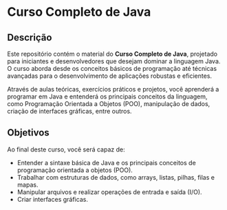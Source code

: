 # Curso Completo de Java

## Descrição

Este repositório contém o material do **Curso Completo de Java**, projetado para iniciantes e desenvolvedores que desejam dominar a linguagem Java. O curso aborda desde os conceitos básicos de programação até técnicas avançadas para o desenvolvimento de aplicações robustas e eficientes.

Através de aulas teóricas, exercícios práticos e projetos, você aprenderá a programar em Java e entenderá os principais conceitos da linguagem, como Programação Orientada a Objetos (POO), manipulação de dados, criação de interfaces gráficas, entre outros.

## Objetivos

Ao final deste curso, você será capaz de:

- Entender a sintaxe básica de Java e os principais conceitos de programação orientada a objetos (POO).
- Trabalhar com estruturas de dados, como arrays, listas, pilhas, filas e mapas.
- Manipular arquivos e realizar operações de entrada e saída (I/O).
- Criar interfaces gráficas.
